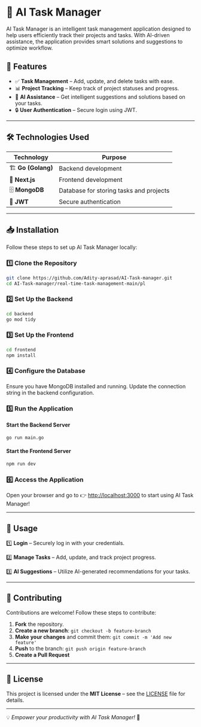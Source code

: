 # 🚀 AI Task Manager

AI Task Manager is an intelligent task management application designed to help users efficiently track their projects and tasks. With AI-driven assistance, the application provides smart solutions and suggestions to optimize workflow.

## 🌟 Features

- ✅ **Task Management** – Add, update, and delete tasks with ease.
- 📊 **Project Tracking** – Keep track of project statuses and progress.
- 🤖 **AI Assistance** – Get intelligent suggestions and solutions based on your tasks.
- 🔒 **User Authentication** – Secure login using JWT.

---

## 🛠 Technologies Used

| **Technology** | **Purpose** |
|--------------|------------|
| 🏗 **Go (Golang)** | Backend development |
| 🎨 **Next.js** | Frontend development |
| 🗄 **MongoDB** | Database for storing tasks and projects |
| 🔐 **JWT** | Secure authentication |

---

## 📥 Installation

Follow these steps to set up AI Task Manager locally:

### 1️⃣ Clone the Repository
```bash
git clone https://github.com/Adity-aprasad/AI-Task-manager.git
cd AI-Task-manager/real-time-task-management-main/pl
```

### 2️⃣ Set Up the Backend
```bash
cd backend
go mod tidy
```

### 3️⃣ Set Up the Frontend
```bash
cd frontend
npm install
```

### 4️⃣ Configure the Database
Ensure you have MongoDB installed and running. Update the connection string in the backend configuration.

### 5️⃣ Run the Application
#### Start the Backend Server
```bash
go run main.go
```
#### Start the Frontend Server
```bash
npm run dev
```

### 6️⃣ Access the Application
Open your browser and go to 👉 [http://localhost:3000](http://localhost:3000) to start using AI Task Manager!

---

## 🎯 Usage

1️⃣ **Login** – Securely log in with your credentials.

2️⃣ **Manage Tasks** – Add, update, and track project progress.

3️⃣ **AI Suggestions** – Utilize AI-generated recommendations for your tasks.

---

## 🤝 Contributing

Contributions are welcome! Follow these steps to contribute:

1. **Fork** the repository.
2. **Create a new branch**: `git checkout -b feature-branch`
3. **Make your changes** and commit them: `git commit -m 'Add new feature'`
4. **Push** to the branch: `git push origin feature-branch`
5. **Create a Pull Request**

---

## 📜 License

This project is licensed under the **MIT License** – see the [LICENSE](LICENSE) file for details.

---

💡 *Empower your productivity with AI Task Manager!* 🚀
